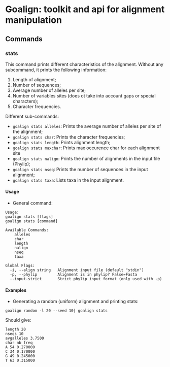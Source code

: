 # Goalign: toolkit and api for alignment manipulation

## Commands

### stats
This command prints different characteristics of the alignment.
Without any subcommand, it prints the following information:
1. Length of alignment;
2. Number of sequences;
3. Average number of alleles per site;
4. Number of variables sites (does ot take into account gaps or special characters);
5. Character frequencies.

Different sub-commands:
* `goalign stats alleles`: Prints the average number of alleles per site of the alignment;
* `goalign stats char`: Prints the character frequencies;
* `goalign stats length`: Prints alignment length;
* `goalign stats maxchar`: Prints max occurence char for each alignment site
* `goalign stats nalign`: Prints the number of alignments in the input file (Phylip);
* `goalign stats nseq`: Prints the number of sequences in the input alignment;
* `goalign stats taxa`: Lists taxa in the input alignment.

#### Usage
* General command:
```
Usage:
goalign stats [flags]
goalign stats [command]
  
Available Commands:
	alleles
	char
	length
	nalign
	nseq
	taxa
			  
Global Flags:
  -i, --align string   Alignment input file (default "stdin")
  -p, --phylip         Alignment is in phylip? False=Fasta
  --input-strict       Strict phylip input format (only used with -p)
```

#### Examples
* Generating a random (uniform) alignment and printing stats:
```
goalign random -l 20 --seed 10| goalign stats
```

Should give:
```
length 20
nseqs 10
avgalleles 3.7500
char nb freq
A 54 0.270000
C 34 0.170000
G 49 0.245000
T 63 0.315000
```
